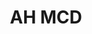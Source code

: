 ---
#This is just for you to quickly see what the file is - it can be anything you want
title: AH MCD

#This must match the level for the page you want it to appear on
level: Additional

#This must match the category id for the table the table you wish this to appear in
category: multiplechoicedata

#This must match the subject you wish this to appear in
subject: Chemistry

#There should be an entry here for each column in the table you wish to populate:
'#': 2
Age: Revised Advanced Higher
Years Covered: 2013-2015
File:
   url: /chemistry/additional/mcdata/SQArevisedAdvancedHigherMCdata.pdf
   link_text: MC Data
---